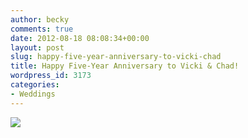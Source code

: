 ```yaml
---
author: becky
comments: true
date: 2012-08-18 08:08:34+00:00
layout: post
slug: happy-five-year-anniversary-to-vicki-chad
title: Happy Five-Year Anniversary to Vicki & Chad!
wordpress_id: 3173
categories:
- Weddings
---
```


[![](http://www.beckyjenson.com/wp-content/uploads/2012/03/blog-August07-00011.jpg)](http://www.beckyjenson.com/wp-content/uploads/2012/03/blog-August07-00011.jpg)
